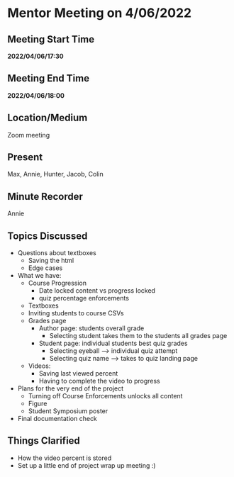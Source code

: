 # Mentor Meeting on 4/06/2022

## Meeting Start Time

**2022/04/06/17:30**

## Meeting End Time

**2022/04/06/18:00**

## Location/Medium

Zoom meeting

## Present
Max, Annie, Hunter, Jacob, Colin

## Minute Recorder
Annie

## Topics Discussed
- Questions about textboxes
  - Saving the html
  - Edge cases
- What we have: 
  - Course Progression
    - Date locked content vs progress locked
    - quiz percentage enforcements
  - Textboxes
  - Inviting students to course CSVs
  - Grades page
    - Author page: students overall grade 
      - Selecting student takes them to the students all grades page
    - Student page: individual students best quiz grades
      - Selecting eyeball --> individual quiz attempt
      - Selecting quiz name --> takes to quiz landing page
  - Videos:
    - Saving last viewed percent
    - Having to complete the video to progress
- Plans for the very end of the project
  - Turning off Course Enforcements unlocks all content
  - Figure  
  - Student Symposium poster
- Final documentation check

## Things Clarified
- How the video percent is stored
- Set up a little end of project wrap up meeting :)

